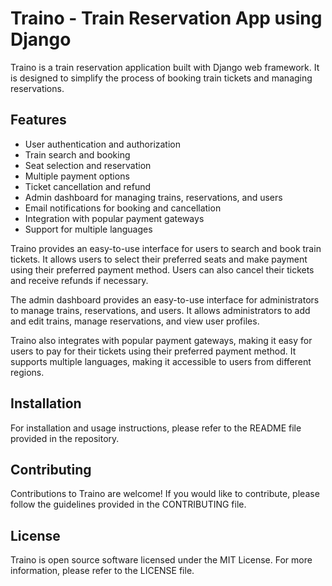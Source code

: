 # Traino - Train Reservation App using Django

Traino is a train reservation application built with Django web framework. It is designed to simplify the process of booking train tickets and managing reservations.

## Features

- User authentication and authorization
- Train search and booking
- Seat selection and reservation
- Multiple payment options
- Ticket cancellation and refund
- Admin dashboard for managing trains, reservations, and users
- Email notifications for booking and cancellation
- Integration with popular payment gateways
- Support for multiple languages

Traino provides an easy-to-use interface for users to search and book train tickets. It allows users to select their preferred seats and make payment using their preferred payment method. Users can also cancel their tickets and receive refunds if necessary.

The admin dashboard provides an easy-to-use interface for administrators to manage trains, reservations, and users. It allows administrators to add and edit trains, manage reservations, and view user profiles.

Traino also integrates with popular payment gateways, making it easy for users to pay for their tickets using their preferred payment method. It supports multiple languages, making it accessible to users from different regions.

## Installation

For installation and usage instructions, please refer to the README file provided in the repository.

## Contributing

Contributions to Traino are welcome! If you would like to contribute, please follow the guidelines provided in the CONTRIBUTING file.

## License

Traino is open source software licensed under the MIT License. For more information, please refer to the LICENSE file.
